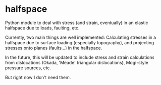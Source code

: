 halfspace
=========

Python module to deal with stress (and strain, eventually) in an elastic 
halfspace due to loads, faulting, etc.

Currently, two main things are well implemented: Calculating stresses in a
halfspace due to surface loading (especially topography), and projecting
stresses onto planes (faults...) in the halfspace.

In the future, this will be updated to include stress and strain calculations
from dislocations (Okada, 'Meade' triangular dislocations), Mogi-style
pressure sources, etc.

But right now I don't need them.
